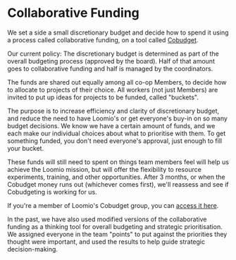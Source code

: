 # Collaborative Funding
We set a side a small discretionary budget and decide how to spend it using a process called collaborative funding, on a tool called [Cobudget](http://cobudget.co).

Our current policy: The discretionary budget is determined as part of the overall budgeting process (approved by the board). Half of that amount goes to collaborative funding and half is managed by the coordinators.

The funds are shared out equally among all co-op Members, to decide how to allocate to projects of their choice. All workers (not just Members) are invited to put up ideas for projects to be funded, called "buckets".

The purpose is to increase efficiency and clarity of discretionary budget, and reduce the need to have Loomio's or get everyone's buy-in on so many budget decisions. We know we have a certain amount of funds, and we each make our individual choices about what to prioritise with them. To get something funded, you don't need everyone's approval, just enough to fill your bucket.

These funds will still need to spent on things team members feel will help us achieve the Loomio mission, but will offer the flexibility to resource experiments, training, and other opportunities. After 3 months, or when the Cobudget money runs out (whichever comes first), we'll reassess and see if Cobudgeting is working for us. 

If you're a member of Loomio's Cobudget group, you can [access it here](http://cobudget.co/#/groups/161).

In the past, we have also used modified versions of the collaborative funding as a thinking tool for overall budgeting and strategic prioritisation. We assigned everyone in the team "points" to put against the priorities they thought were important, and used the results to help guide strategic decision-making.
